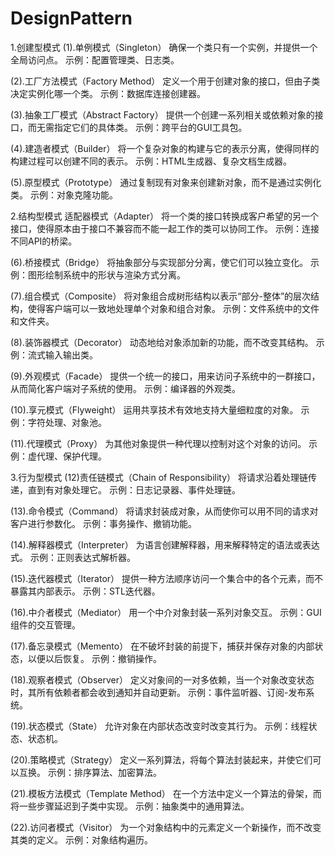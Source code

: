 # DesignPattern
1.创建型模式
(1).单例模式（Singleton）
确保一个类只有一个实例，并提供一个全局访问点。
示例：配置管理类、日志类。

(2).工厂方法模式（Factory Method）
定义一个用于创建对象的接口，但由子类决定实例化哪一个类。
示例：数据库连接创建器。

(3).抽象工厂模式（Abstract Factory）
提供一个创建一系列相关或依赖对象的接口，而无需指定它们的具体类。
示例：跨平台的GUI工具包。

(4).建造者模式（Builder）
将一个复杂对象的构建与它的表示分离，使得同样的构建过程可以创建不同的表示。
示例：HTML生成器、复杂文档生成器。

(5).原型模式（Prototype）
通过复制现有对象来创建新对象，而不是通过实例化类。
示例：对象克隆功能。

2.结构型模式
适配器模式（Adapter）
将一个类的接口转换成客户希望的另一个接口，使得原本由于接口不兼容而不能一起工作的类可以协同工作。
示例：连接不同API的桥梁。

(6).桥接模式（Bridge）
将抽象部分与实现部分分离，使它们可以独立变化。
示例：图形绘制系统中的形状与渲染方式分离。

(7).组合模式（Composite）
将对象组合成树形结构以表示“部分-整体”的层次结构，使得客户端可以一致地处理单个对象和组合对象。
示例：文件系统中的文件和文件夹。

(8).装饰器模式（Decorator）
动态地给对象添加新的功能，而不改变其结构。
示例：流式输入输出类。

(9).外观模式（Facade）
提供一个统一的接口，用来访问子系统中的一群接口，从而简化客户端对子系统的使用。
示例：编译器的外观类。

(10).享元模式（Flyweight）
运用共享技术有效地支持大量细粒度的对象。
示例：字符处理、对象池。

(11).代理模式（Proxy）
为其他对象提供一种代理以控制对这个对象的访问。
示例：虚代理、保护代理。

3.行为型模式
(12)责任链模式（Chain of Responsibility）
将请求沿着处理链传递，直到有对象处理它。
示例：日志记录器、事件处理链。

(13).命令模式（Command）
将请求封装成对象，从而使你可以用不同的请求对客户进行参数化。
示例：事务操作、撤销功能。

(14).解释器模式（Interpreter）
为语言创建解释器，用来解释特定的语法或表达式。
示例：正则表达式解析器。

(15).迭代器模式（Iterator）
提供一种方法顺序访问一个集合中的各个元素，而不暴露其内部表示。
示例：STL迭代器。

(16).中介者模式（Mediator）
用一个中介对象封装一系列对象交互。
示例：GUI组件的交互管理。

(17).备忘录模式（Memento）
在不破坏封装的前提下，捕获并保存对象的内部状态，以便以后恢复。
示例：撤销操作。

(18).观察者模式（Observer）
定义对象间的一对多依赖，当一个对象改变状态时，其所有依赖者都会收到通知并自动更新。
示例：事件监听器、订阅-发布系统。

(19).状态模式（State）
允许对象在内部状态改变时改变其行为。
示例：线程状态、状态机。

(20).策略模式（Strategy）
定义一系列算法，将每个算法封装起来，并使它们可以互换。
示例：排序算法、加密算法。

(21).模板方法模式（Template Method）
在一个方法中定义一个算法的骨架，而将一些步骤延迟到子类中实现。
示例：抽象类中的通用算法。

(22).访问者模式（Visitor）
为一个对象结构中的元素定义一个新操作，而不改变其类的定义。
示例：对象结构遍历。
